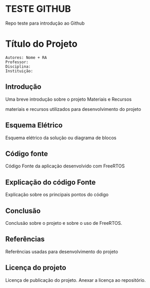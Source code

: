 # TESTE GITHUB

Repo teste para introdução ao Github

# Título do Projeto

    Autores: Nome + RA
    Professor:
    Disciplina:
    Instituição:

## Introdução

Uma breve introdução sobre o projeto
Materiais e Recursos

materiais e recursos utilizados para desenvolvimento do projeto

## Esquema Elétrico

Esquema elétrico da solução ou diagrama de blocos

## Código fonte

Código Fonte da aplicação desenvolvido com FreeRTOS

## Explicação do código Fonte

Explicação sobre os principais pontos do código

## Conclusão

Conclusão sobre o projeto e sobre o uso de FreeRTOS.


## Referências

Referências usadas para desenvolvimento do projeto


## Licença do projeto

Licença de publicação do projeto. Anexar a licença ao repositório.
